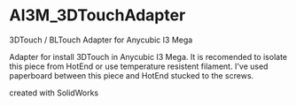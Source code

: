 # AI3M_3DTouchAdapter
3DTouch / BLTouch Adapter for Anycubic I3 Mega

Adapter for install 3DTouch in Anycubic I3 Mega. It is recomended to isolate this piece from HotEnd or use temperature resistent filament. I've used paperboard between this piece and HotEnd stucked to the screws.

created with SolidWorks